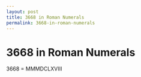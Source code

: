 ```yaml
---
layout: post
title: 3668 in Roman Numerals
permalink: 3668-in-roman-numerals
---
```


# 3668 in Roman Numerals

3668 = MMMDCLXVIII
